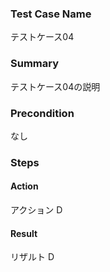 ### Test Case Name
テストケース04

### Summary
テストケース04の説明

### Precondition
なし

### Steps

#### Action
アクション D
#### Result
リザルト D
